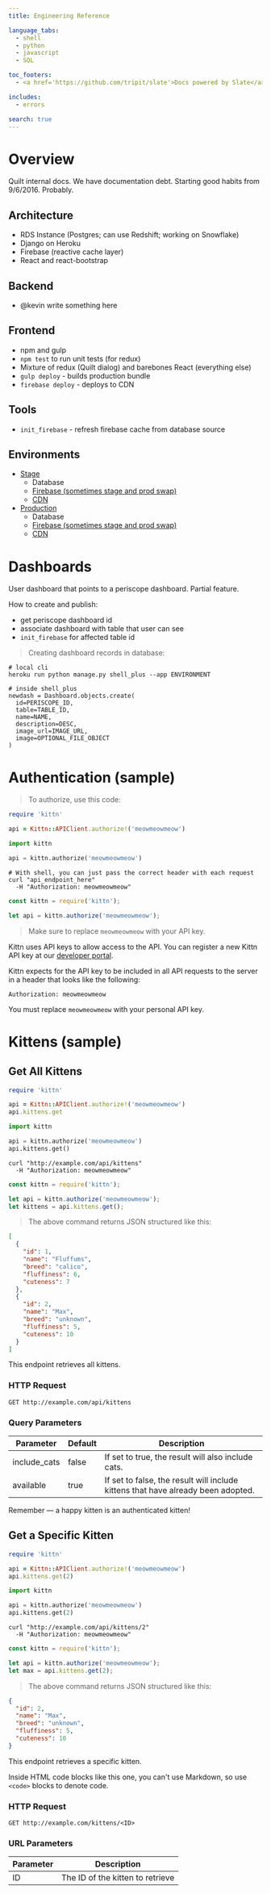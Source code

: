 ```yaml
---
title: Engineering Reference

language_tabs:
  - shell
  - python
  - javascript
  - SQL

toc_footers:
  - <a href='https://github.com/tripit/slate'>Docs powered by Slate</a>

includes:
  - errors

search: true
---
```


# Overview
Quilt internal docs. We have documentation debt.
Starting good habits from 9/6/2016. Probably.

## Architecture
- RDS Instance (Postgres; can use Redshift; working on Snowflake)
- Django on Heroku
- Firebase (reactive cache layer)
- React and react-bootstrap

## Backend
- @kevin write something here

## Frontend
- npm and gulp
- `npm test` to run unit tests (for redux)
- Mixture of redux (Quilt dialog) and barebones React (everything else)
- `gulp deploy` - builds production bundle
- `firebase deploy` - deploys to CDN


## Tools
- `init_firebase` - refresh firebase cache from database source

## Environments
- [Stage](https://quilt-heroku.herokuapp.com/)
    - Database
    - [Firebase (sometimes stage and prod swap)](https://console.firebase.google.com/project/firebase-quiltdata/database/data)
    - [CDN](https://console.firebase.google.com/project/firebase-quilttest/hosting/main)
- [Production](https://quiltdata.com/)
    - Database
    - [Firebase (sometimes stage and prod swap)](https://console.firebase.google.com/project/firebase-quilttest/database/data)
    - [CDN](https://console.firebase.google.com/project/firebase-quiltdata/hosting/main)

# Dashboards
User dashboard that points to a periscope dashboard. Partial feature.

How to create and publish:

- get periscope dashboard id
- associate dashboard with table that user can see
- `init_firebase` for affected table id

> Creating dashboard records in database:

```shell
# local cli
heroku run python manage.py shell_plus --app ENVIRONMENT

# inside shell_plus
newdash = Dashboard.objects.create(
  id=PERISCOPE_ID,
  table=TABLE_ID,
  name=NAME,
  description=DESC,
  image_url=IMAGE_URL,
  image=OPTIONAL_FILE_OBJECT
)
```


# Authentication (sample)


> To authorize, use this code:

```ruby
require 'kittn'

api = Kittn::APIClient.authorize!('meowmeowmeow')
```

```python
import kittn

api = kittn.authorize('meowmeowmeow')
```

```shell
# With shell, you can just pass the correct header with each request
curl "api_endpoint_here"
  -H "Authorization: meowmeowmeow"
```

```javascript
const kittn = require('kittn');

let api = kittn.authorize('meowmeowmeow');
```

> Make sure to replace `meowmeowmeow` with your API key.

Kittn uses API keys to allow access to the API. You can register a new Kittn API key at our [developer portal](http://example.com/developers).

Kittn expects for the API key to be included in all API requests to the server in a header that looks like the following:

`Authorization: meowmeowmeow`

<aside class="notice">
You must replace <code>meowmeowmeow</code> with your personal API key.
</aside>


# Kittens (sample)

## Get All Kittens

```ruby
require 'kittn'

api = Kittn::APIClient.authorize!('meowmeowmeow')
api.kittens.get
```

```python
import kittn

api = kittn.authorize('meowmeowmeow')
api.kittens.get()
```

```shell
curl "http://example.com/api/kittens"
  -H "Authorization: meowmeowmeow"
```

```javascript
const kittn = require('kittn');

let api = kittn.authorize('meowmeowmeow');
let kittens = api.kittens.get();
```

> The above command returns JSON structured like this:

```json
[
  {
    "id": 1,
    "name": "Fluffums",
    "breed": "calico",
    "fluffiness": 6,
    "cuteness": 7
  },
  {
    "id": 2,
    "name": "Max",
    "breed": "unknown",
    "fluffiness": 5,
    "cuteness": 10
  }
]
```

This endpoint retrieves all kittens.

### HTTP Request

`GET http://example.com/api/kittens`

### Query Parameters

Parameter | Default | Description
--------- | ------- | -----------
include_cats | false | If set to true, the result will also include cats.
available | true | If set to false, the result will include kittens that have already been adopted.

<aside class="success">
Remember — a happy kitten is an authenticated kitten!
</aside>

## Get a Specific Kitten

```ruby
require 'kittn'

api = Kittn::APIClient.authorize!('meowmeowmeow')
api.kittens.get(2)
```

```python
import kittn

api = kittn.authorize('meowmeowmeow')
api.kittens.get(2)
```

```shell
curl "http://example.com/api/kittens/2"
  -H "Authorization: meowmeowmeow"
```

```javascript
const kittn = require('kittn');

let api = kittn.authorize('meowmeowmeow');
let max = api.kittens.get(2);
```

> The above command returns JSON structured like this:

```json
{
  "id": 2,
  "name": "Max",
  "breed": "unknown",
  "fluffiness": 5,
  "cuteness": 10
}
```

This endpoint retrieves a specific kitten.

<aside class="warning">Inside HTML code blocks like this one, you can't use Markdown, so use <code>&lt;code&gt;</code> blocks to denote code.</aside>

### HTTP Request

`GET http://example.com/kittens/<ID>`

### URL Parameters

Parameter | Description
--------- | -----------
ID | The ID of the kitten to retrieve
